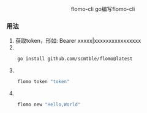 <p align="center">
    flomo-cli
    go编写flomo-cli
<p/>


### 用法
1. 获取token，形如: Bearer xxxxx|xxxxxxxxxxxxxxxx
2. 
```bash
    go install github.com/scmtble/flomo@latest
```
3. 
```bash
    flomo token "token"
```
4. 
```bash
    flomo new "Hello,World"
```